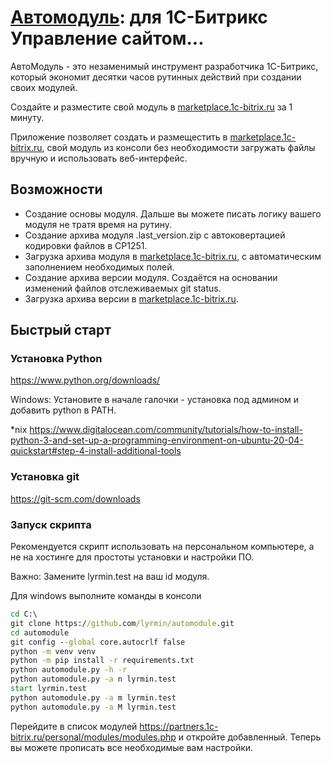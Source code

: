 # [Автомодуль][la]: для 1С-Битрикс Управление сайтом...

АвтоМодуль - это незаменимый инструмент разработчика 1С-Битрикс, который экономит десятки часов рутинных действий при создании своих модулей.

Создайте и разместите свой модуль в [marketplace.1c-bitrix.ru][mbx] за 1 минуту.

Приложение позволяет создать и размещестить в [marketplace.1c-bitrix.ru][mbx], свой модуль из консоли без необходимости загружать файлы вручную и использовать веб-интерфейс.

## Возможности
- Создание основы модуля. Дальше вы можете писать логику вашего модуля не тратя время на рутину.
- Создание архива модуля .last_version.zip с автоковертацией кодировки файлов в CP1251.
- Загрузка архива модуля в [marketplace.1c-bitrix.ru][mbx], с автоматическим заполнением необходимых полей.
- Создание архива версии модуля. Создаётся на основании изменений файлов отслеживаемых git status.
- Загрузка архива версии в [marketplace.1c-bitrix.ru][mbx].

## Быстрый старт
### Установка Python
https://www.python.org/downloads/

Windows: Установите в начале галочки - установка под админом и добавить python в PATH.

*nix https://www.digitalocean.com/community/tutorials/how-to-install-python-3-and-set-up-a-programming-environment-on-ubuntu-20-04-quickstart#step-4-install-additional-tools

### Установка git
https://git-scm.com/downloads

### Запуск скрипта
Рекомендуется скрипт использовать на персональном компьютере, а не на хостинге для простоты установки и настройки ПО.

Важно: Замените lyrmin.test на ваш id модуля.

Для windows выполните команды в консоли
```cmd
cd C:\
git clone https://github.com/lyrmin/automodule.git
cd automodule
git config --global core.autocrlf false
python -m venv venv
python -m pip install -r requirements.txt
python automodule.py -h -r
python automodule.py -a n lyrmin.test
start lyrmin.test
python automodule.py -a m lyrmin.test
python automodule.py -a M lyrmin.test
```
Перейдите в список модулей https://partners.1c-bitrix.ru/personal/modules/modules.php и откройте добавленный. Теперь вы можете прописать все необходимые вам настройки.

   [mbx]: <https://marketplace.1c-bitrix.ru>
   [la]: <https://lyrmin.ru/automodule>